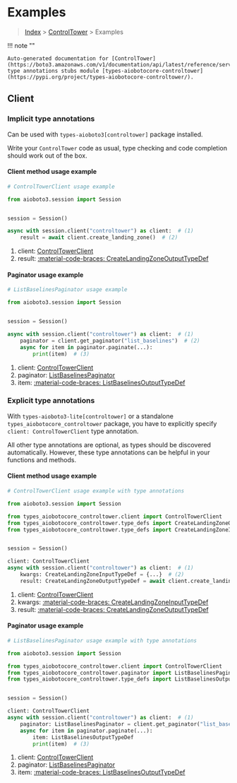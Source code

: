 # Examples

> [Index](../README.md) > [ControlTower](./README.md) > Examples

!!! note ""

    Auto-generated documentation for [ControlTower](https://boto3.amazonaws.com/v1/documentation/api/latest/reference/services/controltower.html#controltower)
    type annotations stubs module [types-aiobotocore-controltower](https://pypi.org/project/types-aiobotocore-controltower/).

## Client

### Implicit type annotations

Can be used with `types-aioboto3[controltower]` package installed.

Write your `ControlTower` code as usual,
type checking and code completion should work out of the box.



#### Client method usage example

```python
# ControlTowerClient usage example

from aioboto3.session import Session


session = Session()

async with session.client("controltower") as client:  # (1)
    result = await client.create_landing_zone()  # (2)
```

1. client: [ControlTowerClient](./client.md)
2. result: [:material-code-braces: CreateLandingZoneOutputTypeDef](./type_defs.md#createlandingzoneoutputtypedef)



#### Paginator usage example

```python
# ListBaselinesPaginator usage example

from aioboto3.session import Session


session = Session()

async with session.client("controltower") as client:  # (1)
    paginator = client.get_paginator("list_baselines")  # (2)
    async for item in paginator.paginate(...):
        print(item)  # (3)
```

1. client: [ControlTowerClient](./client.md)
2. paginator: [ListBaselinesPaginator](./paginators.md#listbaselinespaginator)
3. item: [:material-code-braces: ListBaselinesOutputTypeDef](./type_defs.md#listbaselinesoutputtypedef)




### Explicit type annotations

With `types-aioboto3-lite[controltower]`
or a standalone `types_aiobotocore_controltower` package, you have to explicitly specify
`client: ControlTowerClient` type annotation.

All other type annotations are optional, as types should be discovered automatically.
However, these type annotations can be helpful in your functions and methods.


#### Client method usage example

```python
# ControlTowerClient usage example with type annotations

from aioboto3.session import Session

from types_aiobotocore_controltower.client import ControlTowerClient
from types_aiobotocore_controltower.type_defs import CreateLandingZoneOutputTypeDef
from types_aiobotocore_controltower.type_defs import CreateLandingZoneInputTypeDef


session = Session()

client: ControlTowerClient
async with session.client("controltower") as client:  # (1)
    kwargs: CreateLandingZoneInputTypeDef = {...}  # (2)
    result: CreateLandingZoneOutputTypeDef = await client.create_landing_zone(**kwargs)  # (3)
```

1. client: [ControlTowerClient](./client.md)
2. kwargs: [:material-code-braces: CreateLandingZoneInputTypeDef](./type_defs.md#createlandingzoneinputtypedef)
3. result: [:material-code-braces: CreateLandingZoneOutputTypeDef](./type_defs.md#createlandingzoneoutputtypedef)



#### Paginator usage example

```python
# ListBaselinesPaginator usage example with type annotations

from aioboto3.session import Session

from types_aiobotocore_controltower.client import ControlTowerClient
from types_aiobotocore_controltower.paginator import ListBaselinesPaginator
from types_aiobotocore_controltower.type_defs import ListBaselinesOutputTypeDef


session = Session()

client: ControlTowerClient
async with session.client("controltower") as client:  # (1)
    paginator: ListBaselinesPaginator = client.get_paginator("list_baselines")  # (2)
    async for item in paginator.paginate(...):
        item: ListBaselinesOutputTypeDef
        print(item)  # (3)
```

1. client: [ControlTowerClient](./client.md)
2. paginator: [ListBaselinesPaginator](./paginators.md#listbaselinespaginator)
3. item: [:material-code-braces: ListBaselinesOutputTypeDef](./type_defs.md#listbaselinesoutputtypedef)




